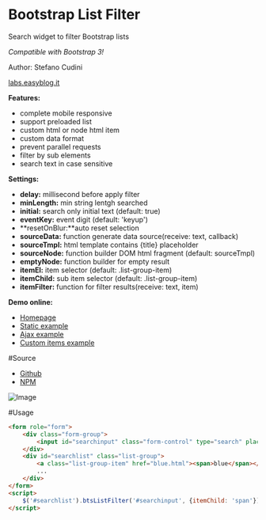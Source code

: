 Bootstrap List Filter
============

Search widget to filter Bootstrap lists

*Compatible with Bootstrap 3!*

Author: Stefano Cudini

[labs.easyblog.it](http://labs.easyblog.it/)

**Features:**
* complete mobile responsive
* support preloaded list
* custom html or node html item
* custom data format
* prevent parallel requests
* filter by sub elements
* search text in case sensitive

**Settings:**
* **delay:**      millisecond before apply filter
* **minLength:**  min string lentgh searched
* **initial:**    search only initial text (default: true)
* **eventKey:**   event digit (default: 'keyup')
* **resetOnBlur:**auto reset selection
* **sourceData:** function generate data source(receive: text, callback)
* **sourceTmpl:** html template contains {title} placeholder
* **sourceNode:** function builder DOM html fragment (default: sourceTmpl)
* **emptyNode:**  function builder for empty result
* **itemEl:**     item selector (default: .list-group-item)
* **itemChild:**  sub item selector (default: .list-group-item)
* **itemFilter:** function for filter results(receive: text, item)

**Demo online:**
* [Homepage](http://labs.easyblog.it/bootstrap-list-filter/)
* [Static example](http://labs.easyblog.it/bootstrap-list-filter/examples/static.html)
* [Ajax example](http://labs.easyblog.it/bootstrap-list-filter/examples/dynamic-list-search.html)
* [Custom items example](http://labs.easyblog.it/bootstrap-list-filter/examples/custom-list-item.html)

#Source
* [Github](https://github.com/stefanocudini/bootstrap-list-filter)
* [NPM](https://npmjs.org/package/bootstrap-list-filter)  

![Image](https://raw.githubusercontent.com/stefanocudini/bootstrap-list-filter/master/images/bootstrap-list-filter.png)

#Usage
```html
<form role="form">
	<div class="form-group">
		<input id="searchinput" class="form-control" type="search" placeholder="Search..." />
	</div>
	<div id="searchlist" class="list-group">
		<a class="list-group-item" href="blue.html"><span>blue</span></a>
		...
	</div>
</form>
<script>
	$('#searchlist').btsListFilter('#searchinput', {itemChild: 'span'});
</script>
```